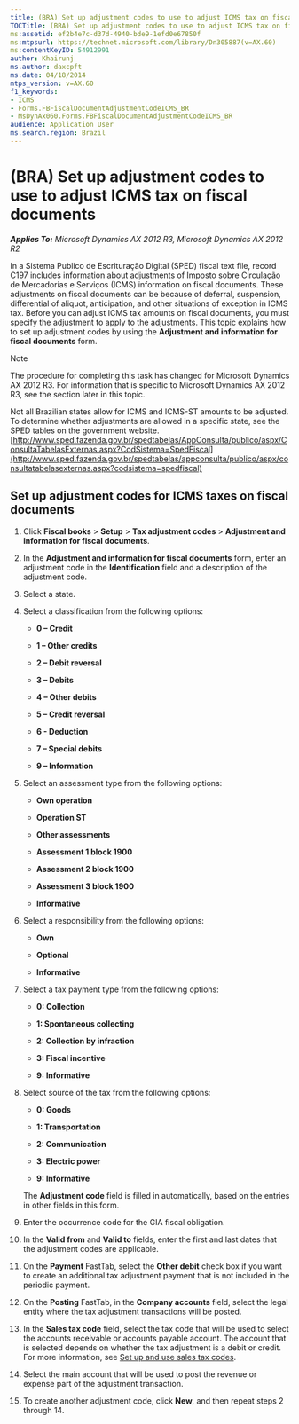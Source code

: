 ```yaml
---
title: (BRA) Set up adjustment codes to use to adjust ICMS tax on fiscal documents
TOCTitle: (BRA) Set up adjustment codes to use to adjust ICMS tax on fiscal documents
ms:assetid: ef2b4e7c-d37d-4940-bde9-1efd0e67850f
ms:mtpsurl: https://technet.microsoft.com/library/Dn305887(v=AX.60)
ms:contentKeyID: 54912991
author: Khairunj
ms.author: daxcpft
ms.date: 04/18/2014
mtps_version: v=AX.60
f1_keywords:
- ICMS
- Forms.FBFiscalDocumentAdjustmentCodeICMS_BR
- MsDynAx060.Forms.FBFiscalDocumentAdjustmentCodeICMS_BR
audience: Application User
ms.search.region: Brazil
---
```


# (BRA) Set up adjustment codes to use to adjust ICMS tax on fiscal documents 


_**Applies To:** Microsoft Dynamics AX 2012 R3, Microsoft Dynamics AX 2012 R2_

In a Sistema Publico de Escrituração Digital (SPED) fiscal text file, record C197 includes information about adjustments of Imposto sobre Circulação de Mercadorias e Serviços (ICMS) information on fiscal documents. These adjustments on fiscal documents can be because of deferral, suspension, differential of aliquot, anticipation, and other situations of exception in ICMS tax. Before you can adjust ICMS tax amounts on fiscal documents, you must specify the adjustment to apply to the adjustments. This topic explains how to set up adjustment codes by using the **Adjustment and information for fiscal documents** form.


> [!NOTE]
> <P>The procedure for completing this task has changed for Microsoft Dynamics AX 2012 R3. For information that is specific to Microsoft Dynamics AX 2012 R3, see the section later in this topic.</P>



Not all Brazilian states allow for ICMS and ICMS-ST amounts to be adjusted. To determine whether adjustments are allowed in a specific state, see the SPED tables on the government website. [http://www.sped.fazenda.gov.br/spedtabelas/AppConsulta/publico/aspx/ConsultaTabelasExternas.aspx?CodSistema=SpedFiscal](http://www.sped.fazenda.gov.br/spedtabelas/appconsulta/publico/aspx/consultatabelasexternas.aspx?codsistema=spedfiscal)

## Set up adjustment codes for ICMS taxes on fiscal documents

1.  Click **Fiscal books** \> **Setup** \> **Tax adjustment codes** \> **Adjustment and information for fiscal documents**.

2.  In the **Adjustment and information for fiscal documents** form, enter an adjustment code in the **Identification** field and a description of the adjustment code.

3.  Select a state.

4.  Select a classification from the following options:
    
      - **0 – Credit**
    
      - **1 – Other credits**
    
      - **2 – Debit reversal**
    
      - **3 – Debits**
    
      - **4 – Other debits**
    
      - **5 – Credit reversal**
    
      - **6 - Deduction**
    
      - **7 – Special debits**
    
      - **9 – Information**

5.  Select an assessment type from the following options:
    
      - **Own operation**
    
      - **Operation ST**
    
      - **Other assessments**
    
      - **Assessment 1 block 1900**
    
      - **Assessment 2 block 1900**
    
      - **Assessment 3 block 1900**
    
      - **Informative**

6.  Select a responsibility from the following options:
    
      - **Own**
    
      - **Optional**
    
      - **Informative**

7.  Select a tax payment type from the following options:
    
      - **0: Collection**
    
      - **1: Spontaneous collecting**
    
      - **2: Collection by infraction**
    
      - **3: Fiscal incentive**
    
      - **9: Informative**

8.  Select source of the tax from the following options:
    
      - **0: Goods**
    
      - **1: Transportation**
    
      - **2: Communication**
    
      - **3: Electric power**
    
      - **9: Informative**
    
    The **Adjustment code** field is filled in automatically, based on the entries in other fields in this form.

9.  Enter the occurrence code for the GIA fiscal obligation.

10. In the **Valid from** and **Valid to** fields, enter the first and last dates that the adjustment codes are applicable.

11. On the **Payment** FastTab, select the **Other debit** check box if you want to create an additional tax adjustment payment that is not included in the periodic payment.

12. On the **Posting** FastTab, in the **Company accounts** field, select the legal entity where the tax adjustment transactions will be posted.

13. In the **Sales tax code** field, select the tax code that will be used to select the accounts receivable or accounts payable account. The account that is selected depends on whether the tax adjustment is a debit or credit. For more information, see [Set up and use sales tax codes](set-up-and-use-sales-tax-codes.md).

14. Select the main account that will be used to post the revenue or expense part of the adjustment transaction.

15. To create another adjustment code, click **New**, and then repeat steps 2 through 14.

  


